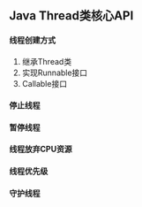 ## Java Thread类核心API

#### 线程创建方式

1. 继承Thread类
2. 实现Runnable接口
3. Callable接口

#### 停止线程

#### 暂停线程

#### 线程放弃CPU资源

#### 线程优先级

#### 守护线程